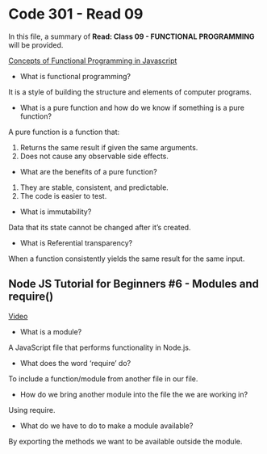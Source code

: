 # Code 301 - Read 09

In this file, a summary of **Read: Class 09 - FUNCTIONAL PROGRAMMING** will be provided.

[Concepts of Functional Programming in Javascript](https://medium.com/the-renaissance-developer/concepts-of-functional-programming-in-javascript-6bc84220d2aa)

* What is functional programming?

It is a style of building the structure and elements of computer programs.

* What is a pure function and how do we know if something is a pure function?

A pure function is a function that:

1. Returns the same result if given the same arguments.
2. Does not cause any observable side effects.

* What are the benefits of a pure function?

1. They are stable, consistent, and predictable.
2. The code is easier to test.

* What is immutability?

Data that its state cannot be changed after it’s created.

* What is Referential transparency?

When a function consistently yields the same result for the same input.

## Node JS Tutorial for Beginners #6 - Modules and require()

[Video](https://www.youtube.com/watch?v=xHLd36QoS4k)

* What is a module?

A JavaScript file that performs functionality in Node.js.

* What does the word ‘require’ do?

To include a function/module from another file in our file.

* How do we bring another module into the file the we are working in?

Using require.

* What do we have to do to make a module available?

By exporting the methods we want to be available outside the module.
